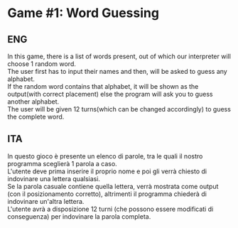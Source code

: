 # Game #1: Word Guessing
## ENG
In this game, there is a list of words present, out of which our interpreter will choose 1 random word.  
The user first has to input their names and then, will be asked to guess any alphabet.  
If the random word contains that alphabet, it will be shown as the output(with correct placement) else the program will ask you to guess another alphabet.  
The user will be given 12 turns(which can be changed accordingly) to guess the complete word.  

## ITA 
In questo gioco è presente un elenco di parole, tra le quali il nostro programma sceglierà 1 parola a caso.  
L'utente deve prima inserire il proprio nome e poi gli verrà chiesto di indovinare una lettera qualsiasi.  
Se la parola casuale contiene quella lettera, verrà mostrata come output (con il posizionamento corretto), altrimenti il programma chiederà di indovinare un'altra lettera.  
L'utente avrà a disposizione 12 turni (che possono essere modificati di conseguenza) per indovinare la parola completa.
